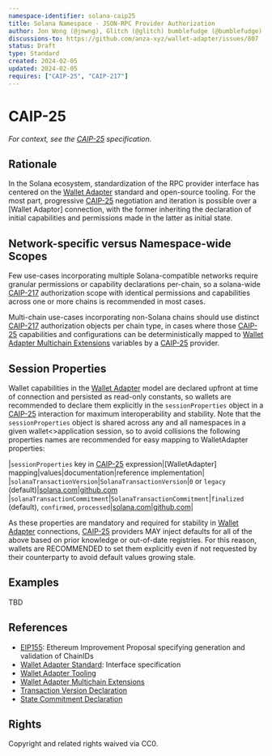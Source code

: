 ```yaml
---
namespace-identifier: solana-caip25
title: Solana Namespace - JSON-RPC Provider Authorization
author: Jon Wong (@jnwng), Glitch (@glitch) bumblefudge (@bumblefudge)
discussions-to: https://github.com/anza-xyz/wallet-adapter/issues/807
status: Draft
type: Standard
created: 2024-02-05
updated: 2024-02-05
requires: ["CAIP-25", "CAIP-217"]
---
```


# CAIP-25

_For context, see the [CAIP-25][] specification._

## Rationale

In the Solana ecosystem, standardization of the RPC provider interface has centered on the [Wallet Adapter] standard and open-source tooling.
For the most part, progressive [CAIP-25] negotiation and iteration is possible over a [Wallet Adaptor] connection, with the former inheriting the declaration of initial capabilities and permissions made in the latter as initial state.

## Network-specific versus Namespace-wide Scopes

Few use-cases incorporating multiple Solana-compatible networks require granular permissions or capability declarations per-chain, so a solana-wide [CAIP-217] authorization scope with identical permissions and capabilities across one or more chains is recommended in most cases.

Multi-chain use-cases incorporating non-Solana chains should use distinct [CAIP-217] authorization objects per chain type, in cases where those [CAIP-25] capabilities and configurations can be deterministically mapped to [Wallet Adapter Multichain Extensions] variables by a [CAIP-25] provider.

## Session Properties

Wallet capabilities in the [Wallet Adapter] model are declared upfront at time of connection and persisted as read-only constants, so wallets are recommended to declare them explicitly in the `sessionProperties` object in a [CAIP-25] interaction for maximum interoperability and stability.
Note that the `sessionProperties` object is shared across any and all namespaces in a given wallet<>application session, so to avoid collisions the following properties names are recommended for easy mapping to WalletAdapter properties:

|`sessionProperties` key in [CAIP-25] expression|[WalletAdapter] mapping|values|documentation|reference implementation|
|`solanaTransactionVersion`|`SolanaTransactionVersion`|`0` or `legacy` (default)|[solana.com][Transaction Version Declaration]|[github.com][Transaction Version Refimpl]
|`solanaTransactionCommitment`|`SolanaTransactionCommitment`|`finalized` (default), `confirmed`, `processed`|[solana.com][State Commitment Declaration]|[github.com][State Commitment Refimpl]|

As these properties are mandatory and required for stability in [Wallet Adapter] connections, [CAIP-25] providers MAY inject defaults for all of the above based on prior knowledge or out-of-date registries.
For this reason, wallets are RECOMMENDED to set them explicitly even if not requested by their counterparty to avoid default values growing stale.

## Examples

TBD

## References

- [EIP155][]: Ethereum Improvement Proposal specifying generation and validation of ChainIDs
- [Wallet Adapter Standard][Wallet Adapter]: Interface specification
- [Wallet Adapter Tooling]
- [Wallet Adapter Multichain Extensions]
- [Transaction Version Declaration]
- [State Commitment Declaration]

[Wallet Adapter Multichain Extensions]: https://github.com/wallet-standard/wallet-standard/blob/master/EXTENSIONS.md
[Transaction Version Declaration]: https://solana.com/docs/core/transactions/versions#current-transaction-versions
[Transaction Version Refimpl]: https://github.com/anza-xyz/wallet-standard/blob/2c354cf07daa1d440ba9631fcefc5c00b07aa9dd/packages/core/features/src/signTransaction.ts#L31
[State Commitment Declaration]: https://solana.com/docs/rpc#configuring-state-commitment
[State Commitment Refimpl]: https://github.com/anza-xyz/wallet-standard/blob/2c354cf07daa1d440ba9631fcefc5c00b07aa9dd/packages/core/features/src/signTransaction.ts#L66
[Wallet Adapter Tooling]: https://github.com/anza-xyz/wallet-adapter/tree/master?tab=readme-ov-file#wallet-adapter
[Wallet Adapter]: https://wallet-standard.github.io/wallet-standard/
[CAIP-25]: https://github.com/ChainAgnostic/CAIPs/blob/master/CAIPs/caip-25.md
[CAIP-217]: https://github.com/ChainAgnostic/CAIPs/blob/master/CAIPs/caip-217.md
[EIP155]: https://eips.ethereum.org/EIPS/eip-155

## Rights

Copyright and related rights waived via CC0.
